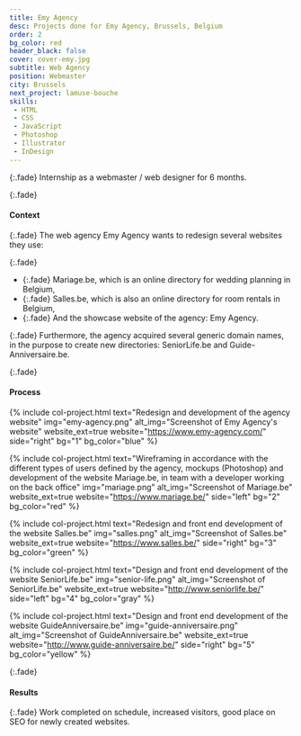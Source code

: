 ```yaml
---
title: Emy Agency
desc: Projects done for Emy Agency, Brussels, Belgium
order: 2
bg_color: red
header_black: false
cover: cover-emy.jpg
subtitle: Web Agency
position: Webmaster
city: Brussels
next_project: lamuse-bouche
skills:
 - HTML
 - CSS
 - JavaScript
 - Photoshop
 - Illustrator
 - InDesign
---
```


{:.fade}
Internship as a webmaster / web designer for 6 months.

{:.fade}
#### Context

{:.fade}
The web agency Emy Agency wants to redesign several websites they use:

{:.fade}
* {:.fade} Mariage.be, which is an online directory for wedding planning in Belgium,
* {:.fade} Salles.be, which is also an online directory for room rentals in Belgium,
* {:.fade} And the showcase website of the agency: Emy Agency.

{:.fade}
Furthermore, the agency acquired several generic domain names, in the purpose to create new directories: SeniorLife.be and Guide-Anniversaire.be.

{:.fade}
#### Process

{%
    include col-project.html
    text="Redesign and development of the agency website"
    img="emy-agency.png"
    alt_img="Screenshot of Emy Agency's website"
    website_ext=true
    website="https://www.emy-agency.com/"
    side="right"
    bg="1"
    bg_color="blue"
%}

{%
    include col-project.html
    text="Wireframing in accordance with the different types of users defined by the agency, mockups (Photoshop) and development of the website Mariage.be, in team with a developer working on the back office"
    img="mariage.png"
    alt_img="Screenshot of Mariage.be"
    website_ext=true
    website="https://www.mariage.be/"
    side="left"
    bg="2"
    bg_color="red"
%}

{%
    include col-project.html
    text="Redesign and front end development of the website Salles.be"
    img="salles.png"
    alt_img="Screenshot of Salles.be"
    website_ext=true
    website="https://www.salles.be/"
    side="right"
    bg="3"
    bg_color="green"
%}

{%
    include col-project.html
    text="Design and front end development of the website SeniorLife.be"
    img="senior-life.png"
    alt_img="Screenshot of SeniorLife.be"
    website_ext=true
    website="http://www.seniorlife.be/"
    side="left"
    bg="4"
    bg_color="gray"
%}

{%
    include col-project.html
    text="Design and front end development of the website GuideAnniversaire.be"
    img="guide-anniversaire.png"
    alt_img="Screenshot of GuideAnniversaire.be"
    website_ext=true
    website="http://www.guide-anniversaire.be/"
    side="right"
    bg="5"
    bg_color="yellow"
%}

{:.fade}
#### Results

{:.fade}
Work completed on schedule, increased visitors, good place on SEO for newly created websites.